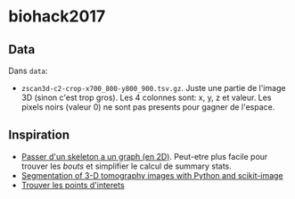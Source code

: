 # biohack2017


## Data

Dans `data`:

+ `zscan3d-c2-crop-x700_800-y800_900.tsv.gz`. Juste une partie de l'image 3D (sinon c'est trop gros). Les 4 colonnes sont: x, y, z et valeur. Les pixels noirs (valeur 0) ne sont pas presents pour gagner de l'espace. 

## Inspiration

+ [Passer d'un skeleton a un graph (en 2D)](https://gist.github.com/jeanpat/5712699). Peut-etre plus facile pour trouver les *bouts* et simplifier le calcul de summary stats.
+ [Segmentation of 3-D tomography images with Python and scikit-image](http://emmanuelle.github.io/segmentation-of-3-d-tomography-images-with-python-and-scikit-image.html)
+ [Trouver les points d'interets](http://scikit-image.org/docs/dev/auto_examples/features_detection/plot_corner.html#sphx-glr-auto-examples-features-detection-plot-corner-py)
